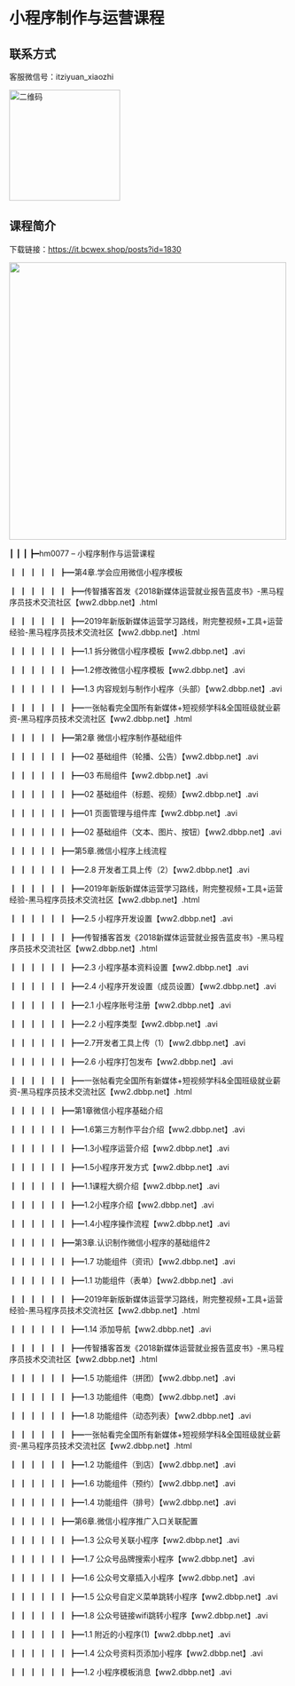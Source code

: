 # 小程序制作与运营课程

## 联系方式

客服微信号：itziyuan_xiaozhi

<img src="https://ziyuanyun.oss-cn-guangzhou.aliyuncs.com/common/20240614073449/666b82192834a.jpg" width="200" height="200" alt="二维码">

## 课程简介

下载链接：https://it.bcwex.shop/posts?id=1830

<img src="https://ziyuanyun.oss-cn-guangzhou.aliyuncs.com/yun/20240515183544/664490002d8af.jpg" width="500" alt="">

  ┃ ┃ ┃ ┣━hm0077 &#8211; 小程序制作与运营课程

 ┃ ┃ ┃ ┃ ┃ ┣━第4章.学会应用微信小程序模板

 ┃ ┃ ┃ ┃ ┃ ┃ ┣━传智播客首发《2018新媒体运营就业报告蓝皮书》-黑马程序员技术交流社区【ww2.dbbp.net】.html

 ┃ ┃ ┃ ┃ ┃ ┃ ┣━2019年新版新媒体运营学习路线，附完整视频+工具+运营经验-黑马程序员技术交流社区【ww2.dbbp.net】.html

 ┃ ┃ ┃ ┃ ┃ ┃ ┣━1.1 拆分微信小程序模板【ww2.dbbp.net】.avi

 ┃ ┃ ┃ ┃ ┃ ┃ ┣━1.2修改微信小程序模板【ww2.dbbp.net】.avi

 ┃ ┃ ┃ ┃ ┃ ┃ ┣━1.3 内容规划与制作小程序（头部）【ww2.dbbp.net】.avi

 ┃ ┃ ┃ ┃ ┃ ┃ ┣━一张帖看完全国所有新媒体+短视频学科&amp;全国班级就业薪资-黑马程序员技术交流社区【ww2.dbbp.net】.html

 ┃ ┃ ┃ ┃ ┃ ┣━第2章 微信小程序制作基础组件

 ┃ ┃ ┃ ┃ ┃ ┃ ┣━02 基础组件（轮播、公告）【ww2.dbbp.net】.avi

 ┃ ┃ ┃ ┃ ┃ ┃ ┣━03 布局组件【ww2.dbbp.net】.avi

 ┃ ┃ ┃ ┃ ┃ ┃ ┣━02 基础组件（标题、视频）【ww2.dbbp.net】.avi

 ┃ ┃ ┃ ┃ ┃ ┃ ┣━01 页面管理与组件库【ww2.dbbp.net】.avi

 ┃ ┃ ┃ ┃ ┃ ┃ ┣━02 基础组件（文本、图片、按钮）【ww2.dbbp.net】.avi

 ┃ ┃ ┃ ┃ ┃ ┣━第5章.微信小程序上线流程

 ┃ ┃ ┃ ┃ ┃ ┃ ┣━2.8 开发者工具上传（2）【ww2.dbbp.net】.avi

 ┃ ┃ ┃ ┃ ┃ ┃ ┣━2019年新版新媒体运营学习路线，附完整视频+工具+运营经验-黑马程序员技术交流社区【ww2.dbbp.net】.html

 ┃ ┃ ┃ ┃ ┃ ┃ ┣━2.5 小程序开发设置【ww2.dbbp.net】.avi

 ┃ ┃ ┃ ┃ ┃ ┃ ┣━传智播客首发《2018新媒体运营就业报告蓝皮书》-黑马程序员技术交流社区【ww2.dbbp.net】.html

 ┃ ┃ ┃ ┃ ┃ ┃ ┣━2.3 小程序基本资料设置【ww2.dbbp.net】.avi

 ┃ ┃ ┃ ┃ ┃ ┃ ┣━2.4 小程序开发设置（成员设置）【ww2.dbbp.net】.avi

 ┃ ┃ ┃ ┃ ┃ ┃ ┣━2.1 小程序账号注册【ww2.dbbp.net】.avi

 ┃ ┃ ┃ ┃ ┃ ┃ ┣━2.2 小程序类型【ww2.dbbp.net】.avi

 ┃ ┃ ┃ ┃ ┃ ┃ ┣━2.7开发者工具上传（1）【ww2.dbbp.net】.avi

 ┃ ┃ ┃ ┃ ┃ ┃ ┣━2.6 小程序打包发布【ww2.dbbp.net】.avi

 ┃ ┃ ┃ ┃ ┃ ┃ ┣━一张帖看完全国所有新媒体+短视频学科&amp;全国班级就业薪资-黑马程序员技术交流社区【ww2.dbbp.net】.html

 ┃ ┃ ┃ ┃ ┃ ┣━第1章微信小程序基础介绍

 ┃ ┃ ┃ ┃ ┃ ┃ ┣━1.6第三方制作平台介绍【ww2.dbbp.net】.avi

 ┃ ┃ ┃ ┃ ┃ ┃ ┣━1.3小程序运营介绍【ww2.dbbp.net】.avi

 ┃ ┃ ┃ ┃ ┃ ┃ ┣━1.5小程序开发方式【ww2.dbbp.net】.avi

 ┃ ┃ ┃ ┃ ┃ ┃ ┣━1.1课程大纲介绍【ww2.dbbp.net】.avi

 ┃ ┃ ┃ ┃ ┃ ┃ ┣━1.2小程序介绍【ww2.dbbp.net】.avi

 ┃ ┃ ┃ ┃ ┃ ┃ ┣━1.4小程序操作流程【ww2.dbbp.net】.avi

 ┃ ┃ ┃ ┃ ┃ ┣━第3章.认识制作微信小程序的基础组件2

 ┃ ┃ ┃ ┃ ┃ ┃ ┣━1.7 功能组件（资讯）【ww2.dbbp.net】.avi

 ┃ ┃ ┃ ┃ ┃ ┃ ┣━1.1 功能组件（表单）【ww2.dbbp.net】.avi

 ┃ ┃ ┃ ┃ ┃ ┃ ┣━2019年新版新媒体运营学习路线，附完整视频+工具+运营经验-黑马程序员技术交流社区【ww2.dbbp.net】.html

 ┃ ┃ ┃ ┃ ┃ ┃ ┣━1.14 添加导航【ww2.dbbp.net】.avi

 ┃ ┃ ┃ ┃ ┃ ┃ ┣━传智播客首发《2018新媒体运营就业报告蓝皮书》-黑马程序员技术交流社区【ww2.dbbp.net】.html

 ┃ ┃ ┃ ┃ ┃ ┃ ┣━1.5 功能组件（拼团）【ww2.dbbp.net】.avi

 ┃ ┃ ┃ ┃ ┃ ┃ ┣━1.3 功能组件（电商）【ww2.dbbp.net】.avi

 ┃ ┃ ┃ ┃ ┃ ┃ ┣━1.8 功能组件（动态列表）【ww2.dbbp.net】.avi

 ┃ ┃ ┃ ┃ ┃ ┃ ┣━一张帖看完全国所有新媒体+短视频学科&amp;全国班级就业薪资-黑马程序员技术交流社区【ww2.dbbp.net】.html

 ┃ ┃ ┃ ┃ ┃ ┃ ┣━1.2 功能组件（到店）【ww2.dbbp.net】.avi

 ┃ ┃ ┃ ┃ ┃ ┃ ┣━1.6 功能组件（预约）【ww2.dbbp.net】.avi

 ┃ ┃ ┃ ┃ ┃ ┃ ┣━1.4 功能组件（排号）【ww2.dbbp.net】.avi

 ┃ ┃ ┃ ┃ ┃ ┣━第6章.微信小程序推广入口关联配置

 ┃ ┃ ┃ ┃ ┃ ┃ ┣━1.3 公众号关联小程序【ww2.dbbp.net】.avi

 ┃ ┃ ┃ ┃ ┃ ┃ ┣━1.7 公众号品牌搜索小程序【ww2.dbbp.net】.avi

 ┃ ┃ ┃ ┃ ┃ ┃ ┣━1.6 公众号文章插入小程序【ww2.dbbp.net】.avi

 ┃ ┃ ┃ ┃ ┃ ┃ ┣━1.5 公众号自定义菜单跳转小程序【ww2.dbbp.net】.avi

 ┃ ┃ ┃ ┃ ┃ ┃ ┣━1.8 公众号链接wifi跳转小程序【ww2.dbbp.net】.avi

 ┃ ┃ ┃ ┃ ┃ ┃ ┣━1.1 附近的小程序(1)【ww2.dbbp.net】.avi

 ┃ ┃ ┃ ┃ ┃ ┃ ┣━1.4 公众号资料页添加小程序【ww2.dbbp.net】.avi

 ┃ ┃ ┃ ┃ ┃ ┃ ┣━1.2 小程序模板消息【ww2.dbbp.net】.avi

  